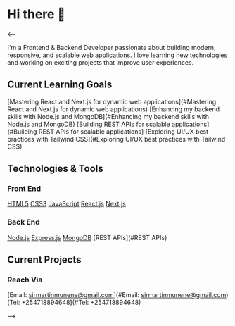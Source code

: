# Hi there 👋
<--

 I'm a Frontend & Backend Developer passionate about building modern, responsive, and scalable web applications. I love learning new technologies and working on exciting projects that improve user experiences.

## Current Learning Goals

[Mastering React and Next.js for dynamic web applications](#Mastering React and Next.js for dynamic web applications)
[Enhancing my backend skills with Node.js and MongoDB](#Enhancing my backend skills with Node.js and MongoDB)
[Building REST APIs for scalable applications](#Building REST APIs for scalable applications]
[Exploring UI/UX best practices with Tailwind CSS](#Exploring UI/UX best practices with Tailwind CSS)

## Technologies & Tools

### Front End

[HTML5](#HTML5)
[CSS3](#CSS3)
[JavaScript](#JavaScript)
[React.js](#React.js)
[Next.js](#Next.js)

### Back End

[Node.js](#Node.js)
[Express.js](#Express.js)
[MongoDB](#MongoDB)
[REST APIs](#REST APIs)

## Current Projects

### Reach Via
[Email: sirmartinmunene@gmail.com](#Email: sirmartinmunene@gmail.com)
[Tel: +254718894648](#Tel: +254718894648)

-->
